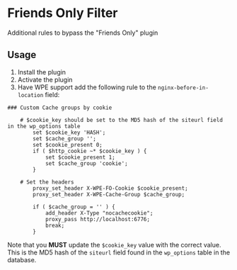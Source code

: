 # Friends Only Filter

Additional rules to bypass the "Friends Only" plugin

## Usage

1. Install the plugin
2. Activate the plugin
3. Have WPE support add the following rule to the `nginx-before-in-location` field:

```nginx
### Custom Cache groups by cookie

	# $cookie_key should be set to the MD5 hash of the siteurl field in the wp_options table
        set $cookie_key 'HASH';
        set $cache_group '';
        set $cookie_present 0;
        if ( $http_cookie ~* $cookie_key ) {
            set $cookie_present 1;
            set $cache_group 'cookie';
        }

	# Set the headers
        proxy_set_header X-WPE-FO-Cookie $cookie_present;
        proxy_set_header X-WPE-Cache-Group $cache_group;

        if ( $cache_group = '' ) {
            add_header X-Type "nocachecookie";
            proxy_pass http://localhost:6776;
            break;
        }
```

Note that you **MUST** update the `$cookie_key` value with the correct value. This is the MD5 hash of the `siteurl` field found in the `wp_options` table in the database.
